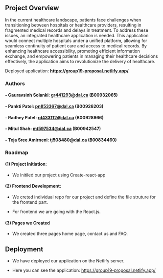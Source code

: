 ## Project Overview
In the current healthcare landscape, patients face challenges when transitioning between hospitals or healthcare providers, resulting in fragmented medical records and delays in treatment. To address these issues, an integrated healthcare application is needed. This application would connect multiple hospitals under a unified platform, allowing for seamless continuity of patient care and access to medical records. By enhancing healthcare accessibility, promoting efficient information exchange, and empowering patients in managing their healthcare decisions effectively, the application aims to revolutionize the delivery of healthcare.

Deployed application: **https://group19-proposal.netlify.app/** 
### Authors

#### - Gauravsinh Solanki: gr441293@dal.ca (B00932065)
#### - Pankti Patel: pn853367@dal.ca (B00926203)
#### - Radhey Patel: rd433112@dal.ca (B00928666)
#### - Mitul Shah: mt597534@dal.ca (B00942547)
#### - Teja Sree Amirneni: tj508480@dal.ca (B00834460)

### Roadmap

#### (1) Project Initiation:

- We Initiled our project using Create-react-app

#### (2) Frontend Development:

- We creted individual repo for our project and define the file struture for the frontend part.

- For frontend we are going with the React.js.

#### (3) Pages we Created

- We created three pages home page, contact us and FAQ.









## Deployment

- We have deployed our application on the Netlify server. 

- Here you can see the application: https://group19-proposal.netlify.app/

